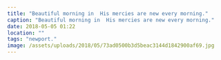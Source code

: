 ```yaml
---
title: "Beautiful morning in  His mercies are new every morning."
caption: "Beautiful morning in  His mercies are new every morning."
date: 2018-05-05 01:22
location: ""
tags: "newport."
image: /assets/uploads/2018/05/73ad0500b3d5beac3144d1842900af69.jpg
---
```

